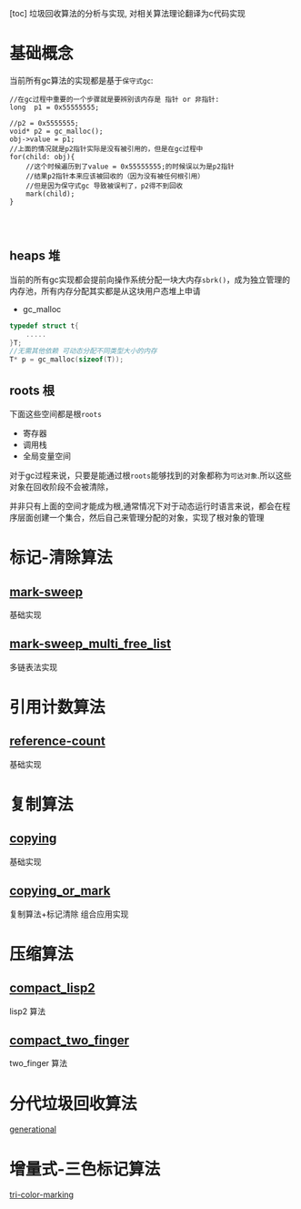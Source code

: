 [toc]
垃圾回收算法的分析与实现,
对相关算法理论翻译为c代码实现
# 基础概念
当前所有gc算法的实现都是基于`保守式gc`:
```
//在gc过程中重要的一个步骤就是要辨别该内存是 指针 or 非指针:
long  p1 = 0x55555555;

//p2 = 0x5555555;
void* p2 = gc_malloc();
obj->value = p1;
//上面的情况就是p2指针实际是没有被引用的，但是在gc过程中
for(child: obj){
    //这个时候遍历到了value = 0x55555555;的时候误以为是p2指针
    //结果p2指针本来应该被回收的（因为没有被任何根引用）
    //但是因为保守式gc 导致被误判了，p2得不到回收
    mark(child);
}




```
## heaps 堆
当前的所有gc实现都会提前向操作系统分配一块大内存`sbrk()`，成为独立管理的内存池，所有内存分配其实都是从这块用户态堆上申请
- gc_malloc 
```c
typedef struct t{
    .....
}T;
//无需其他依赖 可动态分配不同类型大小的内存
T* p = gc_malloc(sizeof(T));
```
## roots 根
下面这些空间都是根`roots`
- 寄存器
- 调用栈
- 全局变量空间

对于gc过程来说，只要是能通过根`roots`能够找到的对象都称为`可达对象`.所以这些对象在回收阶段不会被清除，

并非只有上面的空间才能成为根,通常情况下对于动态运行时语言来说，都会在程序层面创建一个集合，然后自己来管理分配的对象，实现了根对象的管理



# 标记-清除算法

## [mark-sweep](src/mark-sweep) 
基础实现
## [mark-sweep_multi_free_list](src/mark-sweep_multi_free_list) 
多链表法实现

# 引用计数算法
## [reference-count](src/refcount) 
基础实现

# 复制算法
## [copying](src/copying) 
基础实现
## [copying_or_mark](src/copying_or_mark) 
复制算法+标记清除 组合应用实现

# 压缩算法
## [compact_lisp2](src/compact_lisp2) 
lisp2 算法
## [compact_two_finger](src/compact_two_finger) 
two_finger 算法

# 分代垃圾回收算法
[generational](src/generational)
# 增量式-三色标记算法
[tri-color-marking](src/tri-color-marking)